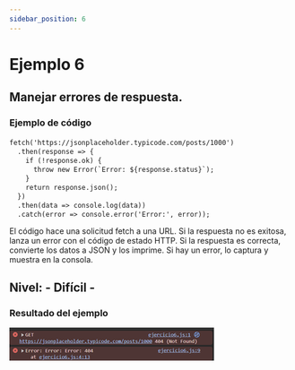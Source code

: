```yaml
---
sidebar_position: 6
---
```


# Ejemplo 6

## Manejar errores de respuesta.

### Ejemplo de código

```
fetch('https://jsonplaceholder.typicode.com/posts/1000') 
  .then(response => {
    if (!response.ok) {
      throw new Error(`Error: ${response.status}`);
    }
    return response.json();
  })
  .then(data => console.log(data))
  .catch(error => console.error('Error:', error));
```

El código hace una solicitud fetch a una URL. Si la respuesta no es exitosa, lanza un error con el código de estado HTTP. Si la respuesta es correcta, convierte los datos a JSON y los imprime. Si hay un error, lo captura y muestra en la consola.

## Nivel: - Difícil -

### Resultado del ejemplo

![Texto alternativo](img/ej6.png)